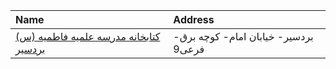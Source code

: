 | Name                                                                                                                 | Address                              |
|:---------------------------------------------------------------------------------------------------------------------|:-------------------------------------|
| [کتابخانه مدرسه علمیه فاطمیه (س) بردسیر](https://lib.ir/fa/library/714/کتابخانه-مدرسه-علمیه-فاطمیه-س-بردسیر/search/) | بردسیر- خیابان امام- کوچه برق- فرعی9 |